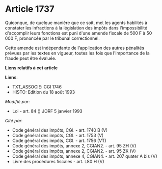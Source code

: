 # Article 1737

Quiconque, de quelque manière que ce soit, met les agents habilités à constater les infractions à la législation des impôts
dans l'impossibilité d'accomplir leurs fonctions est puni d'une amende fiscale de 500 F à 50 000 F, prononcée par le tribunal
correctionnel.

Cette amende est indépendante de l'application des autres pénalités prévues par les textes en vigueur, toutes les fois que
l'importance de la fraude peut être évaluée.

**Liens relatifs à cet article**

**Liens**:

  - TXT_ASSOCIE: CGI 1746
  - HISTO: Edition du 18 août 1993

_Modifié par_:

  - Loi - art. 84 () JORF 5 janvier 1993

_Cité par_:

  - Code général des impôts, CGI. - art. 1740 B (V)
  - Code général des impôts, CGI. - art. 1753 (V)
  - Code général des impôts, CGI. - art. 1756 (VT)
  - Code général des impôts, annexe 2, CGIAN2. - art. 95 ZH (V)
  - Code général des impôts, annexe 2, CGIAN2. - art. 95 ZK (V)
  - Code général des impôts, annexe 4, CGIAN4. - art. 207 quater A bis (V)
  - Livre des procédures fiscales - art. L80 H (V)
